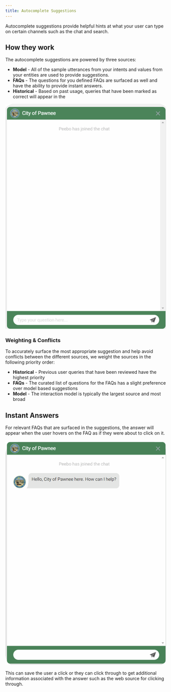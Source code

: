```yaml
---
title: Autocomplete Suggestions
---
```


Autocomplete suggestions provide helpful hints at what your user can type on certain channels such as the chat and search.

## How they work

The autocomplete suggestions are powered by three sources:

* __Model__ - All of the sample utterances from your intents and values from your entities are used to provide suggestions.
* __FAQs__ - The questions for you defined FAQs are surfaced as well and have the ability to provide instant answers.
* __Historical__ - Based on past usage, queries that have been marked as correct will appear in the 

![Autocomplete Suggestions](../../static/img/suggestions/autocomplete-suggestions-full.gif)

### Weighting & Conflicts

To accurately surface the most appropriate suggestion and help avoid conflicts between the different sources, we weight the sources in the following priority order:

* __Historical__ - Previous user queries that have been reviewed have the highest priority
* __FAQs__ - The curated list of questions for the FAQs has a slight preference over model based suggestions
* __Model__ - The interaction model is typically the largest source and most broad

## Instant Answers

For relevant FAQs that are surfaced in the suggestions, the answer will appear when the user hovers on the FAQ as if they were about to click on it.

![Autocomplete Suggestions](../../static/img/suggestions/autocomplete-suggestions.gif)

This can save the user a click or they can click through to get additional information associated with the answer such as the web source for clicking through.